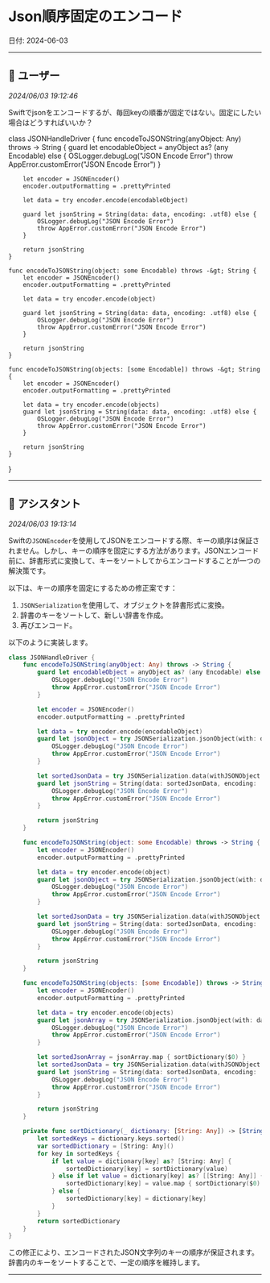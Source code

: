 # Json順序固定のエンコード

日付: 2024-06-03

---

## 👤 ユーザー
*2024/06/03 19:12:46*

Swiftでjsonをエンコードするが、毎回keyの順番が固定ではない。固定にしたい場合はどうすればいいか？

class JSONHandleDriver {
    func encodeToJSONString(anyObject: Any) throws -&gt; String {
        guard let encodableObject = anyObject as? (any Encodable) else {
            OSLogger.debugLog("JSON Encode Error")
            throw AppError.customError("JSON Encode Error")
        }

        let encoder = JSONEncoder()
        encoder.outputFormatting = .prettyPrinted

        let data = try encoder.encode(encodableObject)

        guard let jsonString = String(data: data, encoding: .utf8) else {
            OSLogger.debugLog("JSON Encode Error")
            throw AppError.customError("JSON Encode Error")
        }

        return jsonString
    }

    func encodeToJSONString(object: some Encodable) throws -&gt; String {
        let encoder = JSONEncoder()
        encoder.outputFormatting = .prettyPrinted

        let data = try encoder.encode(object)

        guard let jsonString = String(data: data, encoding: .utf8) else {
            OSLogger.debugLog("JSON Encode Error")
            throw AppError.customError("JSON Encode Error")
        }

        return jsonString
    }

    func encodeToJSONString(objects: [some Encodable]) throws -&gt; String {
        let encoder = JSONEncoder()
        encoder.outputFormatting = .prettyPrinted

        let data = try encoder.encode(objects)
        guard let jsonString = String(data: data, encoding: .utf8) else {
            OSLogger.debugLog("JSON Encode Error")
            throw AppError.customError("JSON Encode Error")
        }

        return jsonString
    }
}

---

## 🤖 アシスタント
*2024/06/03 19:13:14*

Swiftの`JSONEncoder`を使用してJSONをエンコードする際、キーの順序は保証されません。しかし、キーの順序を固定にする方法があります。JSONエンコード前に、辞書形式に変換して、キーをソートしてからエンコードすることが一つの解決策です。

以下は、キーの順序を固定にするための修正案です：

1. `JSONSerialization`を使用して、オブジェクトを辞書形式に変換。
2. 辞書のキーをソートして、新しい辞書を作成。
3. 再びエンコード。

以下のように実装します。

```swift
class JSONHandleDriver {
    func encodeToJSONString(anyObject: Any) throws -> String {
        guard let encodableObject = anyObject as? (any Encodable) else {
            OSLogger.debugLog("JSON Encode Error")
            throw AppError.customError("JSON Encode Error")
        }

        let encoder = JSONEncoder()
        encoder.outputFormatting = .prettyPrinted

        let data = try encoder.encode(encodableObject)
        guard let jsonObject = try JSONSerialization.jsonObject(with: data) as? [String: Any] else {
            OSLogger.debugLog("JSON Encode Error")
            throw AppError.customError("JSON Encode Error")
        }

        let sortedJsonData = try JSONSerialization.data(withJSONObject: sortDictionary(jsonObject), options: .prettyPrinted)
        guard let jsonString = String(data: sortedJsonData, encoding: .utf8) else {
            OSLogger.debugLog("JSON Encode Error")
            throw AppError.customError("JSON Encode Error")
        }

        return jsonString
    }

    func encodeToJSONString(object: some Encodable) throws -> String {
        let encoder = JSONEncoder()
        encoder.outputFormatting = .prettyPrinted

        let data = try encoder.encode(object)
        guard let jsonObject = try JSONSerialization.jsonObject(with: data) as? [String: Any] else {
            OSLogger.debugLog("JSON Encode Error")
            throw AppError.customError("JSON Encode Error")
        }

        let sortedJsonData = try JSONSerialization.data(withJSONObject: sortDictionary(jsonObject), options: .prettyPrinted)
        guard let jsonString = String(data: sortedJsonData, encoding: .utf8) else {
            OSLogger.debugLog("JSON Encode Error")
            throw AppError.customError("JSON Encode Error")
        }

        return jsonString
    }

    func encodeToJSONString(objects: [some Encodable]) throws -> String {
        let encoder = JSONEncoder()
        encoder.outputFormatting = .prettyPrinted

        let data = try encoder.encode(objects)
        guard let jsonArray = try JSONSerialization.jsonObject(with: data) as? [[String: Any]] else {
            OSLogger.debugLog("JSON Encode Error")
            throw AppError.customError("JSON Encode Error")
        }

        let sortedJsonArray = jsonArray.map { sortDictionary($0) }
        let sortedJsonData = try JSONSerialization.data(withJSONObject: sortedJsonArray, options: .prettyPrinted)
        guard let jsonString = String(data: sortedJsonData, encoding: .utf8) else {
            OSLogger.debugLog("JSON Encode Error")
            throw AppError.customError("JSON Encode Error")
        }

        return jsonString
    }

    private func sortDictionary(_ dictionary: [String: Any]) -> [String: Any] {
        let sortedKeys = dictionary.keys.sorted()
        var sortedDictionary = [String: Any]()
        for key in sortedKeys {
            if let value = dictionary[key] as? [String: Any] {
                sortedDictionary[key] = sortDictionary(value)
            } else if let value = dictionary[key] as? [[String: Any]] {
                sortedDictionary[key] = value.map { sortDictionary($0) }
            } else {
                sortedDictionary[key] = dictionary[key]
            }
        }
        return sortedDictionary
    }
}
```

この修正により、エンコードされたJSON文字列のキーの順序が保証されます。辞書内のキーをソートすることで、一定の順序を維持します。

---
